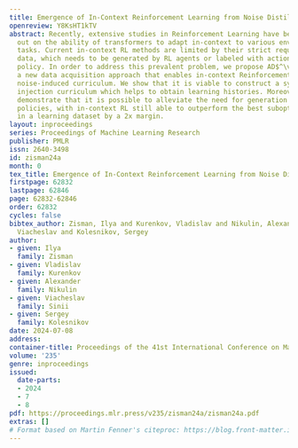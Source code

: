 ```yaml
---
title: Emergence of In-Context Reinforcement Learning from Noise Distillation
openreview: Y8KsHT1kTV
abstract: Recently, extensive studies in Reinforcement Learning have been carried
  out on the ability of transformers to adapt in-context to various environments and
  tasks. Current in-context RL methods are limited by their strict requirements for
  data, which needs to be generated by RL agents or labeled with actions from an optimal
  policy. In order to address this prevalent problem, we propose AD$^\varepsilon$,
  a new data acquisition approach that enables in-context Reinforcement Learning from
  noise-induced curriculum. We show that it is viable to construct a synthetic noise
  injection curriculum which helps to obtain learning histories. Moreover, we experimentally
  demonstrate that it is possible to alleviate the need for generation using optimal
  policies, with in-context RL still able to outperform the best suboptimal policy
  in a learning dataset by a 2x margin.
layout: inproceedings
series: Proceedings of Machine Learning Research
publisher: PMLR
issn: 2640-3498
id: zisman24a
month: 0
tex_title: Emergence of In-Context Reinforcement Learning from Noise Distillation
firstpage: 62832
lastpage: 62846
page: 62832-62846
order: 62832
cycles: false
bibtex_author: Zisman, Ilya and Kurenkov, Vladislav and Nikulin, Alexander and Sinii,
  Viacheslav and Kolesnikov, Sergey
author:
- given: Ilya
  family: Zisman
- given: Vladislav
  family: Kurenkov
- given: Alexander
  family: Nikulin
- given: Viacheslav
  family: Sinii
- given: Sergey
  family: Kolesnikov
date: 2024-07-08
address:
container-title: Proceedings of the 41st International Conference on Machine Learning
volume: '235'
genre: inproceedings
issued:
  date-parts:
  - 2024
  - 7
  - 8
pdf: https://proceedings.mlr.press/v235/zisman24a/zisman24a.pdf
extras: []
# Format based on Martin Fenner's citeproc: https://blog.front-matter.io/posts/citeproc-yaml-for-bibliographies/
---
```

